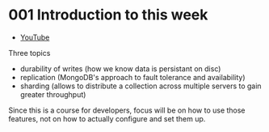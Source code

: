 # 001 Introduction to this week

* [YouTube](https://www.youtube.com/watch?v=BmQuvmpt_ZQ)

Three topics

* durability of writes (how we know data is persistant on disc)
* replication (MongoDB's approach to fault tolerance and availability)
* sharding (allows to distribute a collection across multiple servers to gain greater throughput)

Since this is a course for developers, focus will be on how to use those features, not on how to actually configure and set them up.


